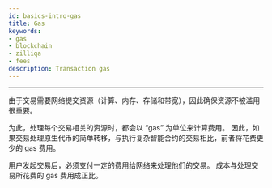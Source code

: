 ```yaml
---
id: basics-intro-gas
title: Gas
keywords: 
- gas 
- blockchain
- zilliqa
- fees
description: Transaction gas
---
```


---

由于交易需要网络提交资源（计算、内存、存储和带宽），因此确保资源不被滥用很重要。

为此，处理每个交易相关的资源时，都会以 “gas” 为单位来计算费用。 因此，如果交易处理原生代币的简单转移，与执行复杂智能合约的交易相比，前者将花费更少的 gas 费用。

用户发起交易后，必须支付一定的费用给网络来处理他们的交易。 成本与处理交易所花费的 gas 费用成正比。

